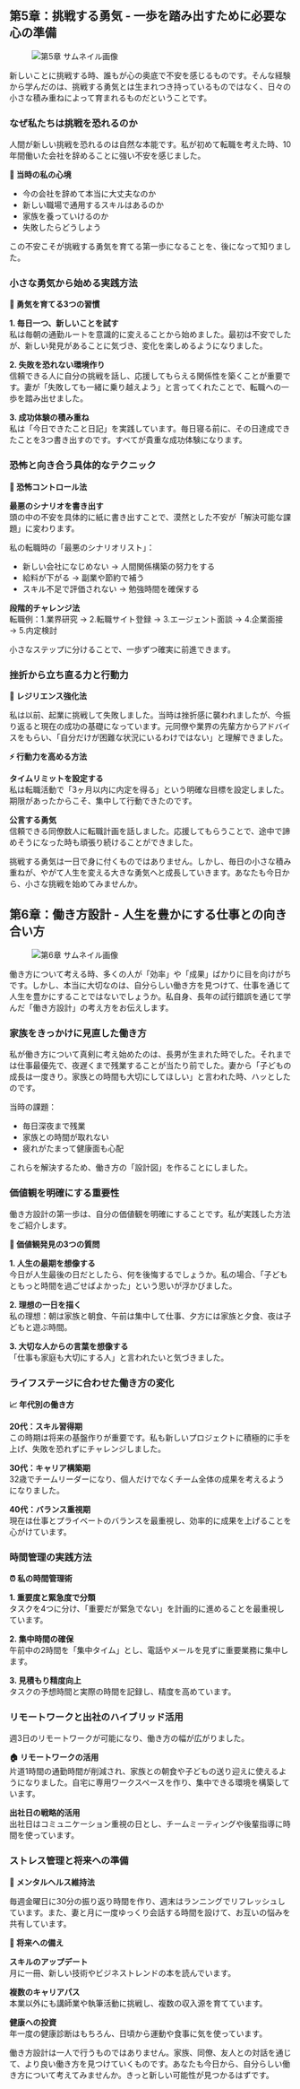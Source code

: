 <!-- wp:heading {"level":2} -->
<h2 class="wp-block-heading">第5章：挑戦する勇気 - 一歩を踏み出すために必要な心の準備</h2>
<!-- /wp:heading -->

<!-- wp:image {"id":2154,"sizeSlug":"full","linkDestination":"none"} -->
<figure class="wp-block-image size-full"><img src="https://example.com/chapter5.jpg" alt="第5章 サムネイル画像" class="wp-image-2154"/></figure>
<!-- /wp:image -->

<!-- wp:paragraph -->
<p>新しいことに挑戦する時、誰もが心の奥底で不安を感じるものです。そんな経験から学んだのは、挑戦する勇気とは生まれつき持っているものではなく、日々の小さな積み重ねによって育まれるものだということです。</p>
<!-- /wp:paragraph -->

<!-- wp:heading {"level":3} -->
<h3 class="wp-block-heading">なぜ私たちは挑戦を恐れるのか</h3>
<!-- /wp:heading -->

<!-- wp:paragraph -->
<p>人間が新しい挑戦を恐れるのは自然な本能です。私が初めて転職を考えた時、10年間働いた会社を辞めることに強い不安を感じました。</p>
<!-- /wp:paragraph -->

<!-- wp:paragraph -->
<p><strong>💭 当時の私の心境</strong></p>
<!-- /wp:paragraph -->

<!-- wp:list -->
<ul>
<li>今の会社を辞めて本当に大丈夫なのか</li>
<li>新しい職場で通用するスキルはあるのか</li>
<li>家族を養っていけるのか</li>
<li>失敗したらどうしよう</li>
</ul>
<!-- /wp:list -->

<!-- wp:paragraph -->
<p>この不安こそが挑戦する勇気を育てる第一歩になることを、後になって知りました。</p>
<!-- /wp:paragraph -->

<!-- wp:heading {"level":3} -->
<h3 class="wp-block-heading">小さな勇気から始める実践方法</h3>
<!-- /wp:heading -->

<!-- wp:paragraph -->
<p><strong>🌱 勇気を育てる3つの習慣</strong></p>
<!-- /wp:paragraph -->

<!-- wp:paragraph -->
<p><strong>1. 毎日一つ、新しいことを試す</strong><br>私は毎朝の通勤ルートを意識的に変えることから始めました。最初は不安でしたが、新しい発見があることに気づき、変化を楽しめるようになりました。</p>
<!-- /wp:paragraph -->

<!-- wp:paragraph -->
<p><strong>2. 失敗を恐れない環境作り</strong><br>信頼できる人に自分の挑戦を話し、応援してもらえる関係性を築くことが重要です。妻が「失敗しても一緒に乗り越えよう」と言ってくれたことで、転職への一歩を踏み出せました。</p>
<!-- /wp:paragraph -->

<!-- wp:paragraph -->
<p><strong>3. 成功体験の積み重ね</strong><br>私は「今日できたこと日記」を実践しています。毎日寝る前に、その日達成できたことを3つ書き出すのです。すべてが貴重な成功体験になります。</p>
<!-- /wp:paragraph -->

<!-- wp:heading {"level":3} -->
<h3 class="wp-block-heading">恐怖と向き合う具体的なテクニック</h3>
<!-- /wp:heading -->

<!-- wp:paragraph -->
<p><strong>🎯 恐怖コントロール法</strong></p>
<!-- /wp:paragraph -->

<!-- wp:paragraph -->
<p><strong>最悪のシナリオを書き出す</strong><br>頭の中の不安を具体的に紙に書き出すことで、漠然とした不安が「解決可能な課題」に変わります。</p>
<!-- /wp:paragraph -->

<!-- wp:paragraph -->
<p>私の転職時の「最悪のシナリオリスト」：</p>
<!-- /wp:paragraph -->

<!-- wp:list -->
<ul>
<li>新しい会社になじめない → 人間関係構築の努力をする</li>
<li>給料が下がる → 副業や節約で補う</li>
<li>スキル不足で評価されない → 勉強時間を確保する</li>
</ul>
<!-- /wp:list -->

<!-- wp:paragraph -->
<p><strong>段階的チャレンジ法</strong><br>転職例：1.業界研究 → 2.転職サイト登録 → 3.エージェント面談 → 4.企業面接 → 5.内定検討</p>
<!-- /wp:paragraph -->

<!-- wp:paragraph -->
<p>小さなステップに分けることで、一歩ずつ確実に前進できます。</p>
<!-- /wp:paragraph -->

<!-- wp:heading {"level":3} -->
<h3 class="wp-block-heading">挫折から立ち直る力と行動力</h3>
<!-- /wp:heading -->

<!-- wp:paragraph -->
<p><strong>💪 レジリエンス強化法</strong></p>
<!-- /wp:paragraph -->

<!-- wp:paragraph -->
<p>私は以前、起業に挑戦して失敗しました。当時は挫折感に襲われましたが、今振り返ると現在の成功の基礎になっています。元同僚や業界の先輩方からアドバイスをもらい、「自分だけが困難な状況にいるわけではない」と理解できました。</p>
<!-- /wp:paragraph -->

<!-- wp:paragraph -->
<p><strong>⚡ 行動力を高める方法</strong></p>
<!-- /wp:paragraph -->

<!-- wp:paragraph -->
<p><strong>タイムリミットを設定する</strong><br>私は転職活動で「3ヶ月以内に内定を得る」という明確な目標を設定しました。期限があったからこそ、集中して行動できたのです。</p>
<!-- /wp:paragraph -->

<!-- wp:paragraph -->
<p><strong>公言する勇気</strong><br>信頼できる同僚数人に転職計画を話しました。応援してもらうことで、途中で諦めそうになった時も頑張り続けることができました。</p>
<!-- /wp:paragraph -->

<!-- wp:paragraph -->
<p>挑戦する勇気は一日で身に付くものではありません。しかし、毎日の小さな積み重ねが、やがて人生を変える大きな勇気へと成長していきます。あなたも今日から、小さな挑戦を始めてみませんか。</p>
<!-- /wp:paragraph -->

<!-- wp:heading {"level":2} -->
<h2 class="wp-block-heading">第6章：働き方設計 - 人生を豊かにする仕事との向き合い方</h2>
<!-- /wp:heading -->

<!-- wp:image {"id":2155,"sizeSlug":"full","linkDestination":"none"} -->
<figure class="wp-block-image size-full"><img src="https://example.com/chapter6.jpg" alt="第6章 サムネイル画像" class="wp-image-2155"/></figure>
<!-- /wp:image -->

<!-- wp:paragraph -->
<p>働き方について考える時、多くの人が「効率」や「成果」ばかりに目を向けがちです。しかし、本当に大切なのは、自分らしい働き方を見つけて、仕事を通じて人生を豊かにすることではないでしょうか。私自身、長年の試行錯誤を通じて学んだ「働き方設計」の考え方をお伝えします。</p>
<!-- /wp:paragraph -->

<!-- wp:heading {"level":3} -->
<h3 class="wp-block-heading">家族をきっかけに見直した働き方</h3>
<!-- /wp:heading -->

<!-- wp:paragraph -->
<p>私が働き方について真剣に考え始めたのは、長男が生まれた時でした。それまでは仕事最優先で、夜遅くまで残業することが当たり前でした。妻から「子どもの成長は一度きり。家族との時間も大切にしてほしい」と言われた時、ハッとしたのです。</p>
<!-- /wp:paragraph -->

<!-- wp:paragraph -->
<p>当時の課題：</p>
<!-- /wp:paragraph -->

<!-- wp:list -->
<ul>
<li>毎日深夜まで残業</li>
<li>家族との時間が取れない</li>
<li>疲れがたまって健康面も心配</li>
</ul>
<!-- /wp:list -->

<!-- wp:paragraph -->
<p>これらを解決するため、働き方の「設計図」を作ることにしました。</p>
<!-- /wp:paragraph -->

<!-- wp:heading {"level":3} -->
<h3 class="wp-block-heading">価値観を明確にする重要性</h3>
<!-- /wp:heading -->

<!-- wp:paragraph -->
<p>働き方設計の第一歩は、自分の価値観を明確にすることです。私が実践した方法をご紹介します。</p>
<!-- /wp:paragraph -->

<!-- wp:paragraph -->
<p><strong>🎯 価値観発見の3つの質問</strong></p>
<!-- /wp:paragraph -->

<!-- wp:paragraph -->
<p><strong>1. 人生の最期を想像する</strong><br>今日が人生最後の日だとしたら、何を後悔するでしょうか。私の場合、「子どもともっと時間を過ごせばよかった」という思いが浮かびました。</p>
<!-- /wp:paragraph -->

<!-- wp:paragraph -->
<p><strong>2. 理想の一日を描く</strong><br>私の理想：朝は家族と朝食、午前は集中して仕事、夕方には家族と夕食、夜は子どもと遊ぶ時間。</p>
<!-- /wp:paragraph -->

<!-- wp:paragraph -->
<p><strong>3. 大切な人からの言葉を想像する</strong><br>「仕事も家庭も大切にする人」と言われたいと気づきました。</p>
<!-- /wp:paragraph -->

<!-- wp:heading {"level":3} -->
<h3 class="wp-block-heading">ライフステージに合わせた働き方の変化</h3>
<!-- /wp:heading -->

<!-- wp:paragraph -->
<p><strong>📈 年代別の働き方</strong></p>
<!-- /wp:paragraph -->

<!-- wp:paragraph -->
<p><strong>20代：スキル習得期</strong><br>この時期は将来の基盤作りが重要です。私も新しいプロジェクトに積極的に手を上げ、失敗を恐れずにチャレンジしました。</p>
<!-- /wp:paragraph -->

<!-- wp:paragraph -->
<p><strong>30代：キャリア構築期</strong><br>32歳でチームリーダーになり、個人だけでなくチーム全体の成果を考えるようになりました。</p>
<!-- /wp:paragraph -->

<!-- wp:paragraph -->
<p><strong>40代：バランス重視期</strong><br>現在は仕事とプライベートのバランスを最重視し、効率的に成果を上げることを心がけています。</p>
<!-- /wp:paragraph -->

<!-- wp:heading {"level":3} -->
<h3 class="wp-block-heading">時間管理の実践方法</h3>
<!-- /wp:heading -->

<!-- wp:paragraph -->
<p><strong>⏰ 私の時間管理術</strong></p>
<!-- /wp:paragraph -->

<!-- wp:paragraph -->
<p><strong>1. 重要度と緊急度で分類</strong><br>タスクを4つに分け、「重要だが緊急でない」を計画的に進めることを最重視しています。</p>
<!-- /wp:paragraph -->

<!-- wp:paragraph -->
<p><strong>2. 集中時間の確保</strong><br>午前中の2時間を「集中タイム」とし、電話やメールを見ずに重要業務に集中します。</p>
<!-- /wp:paragraph -->

<!-- wp:paragraph -->
<p><strong>3. 見積もり精度向上</strong><br>タスクの予想時間と実際の時間を記録し、精度を高めています。</p>
<!-- /wp:paragraph -->

<!-- wp:heading {"level":3} -->
<h3 class="wp-block-heading">リモートワークと出社のハイブリッド活用</h3>
<!-- /wp:heading -->

<!-- wp:paragraph -->
<p>週3日のリモートワークが可能になり、働き方の幅が広がりました。</p>
<!-- /wp:paragraph -->

<!-- wp:paragraph -->
<p><strong>🏠 リモートワークの活用</strong><br>片道1時間の通勤時間が削減され、家族との朝食や子どもの送り迎えに使えるようになりました。自宅に専用ワークスペースを作り、集中できる環境を構築しています。</p>
<!-- /wp:paragraph -->

<!-- wp:paragraph -->
<p><strong>出社日の戦略的活用</strong><br>出社日はコミュニケーション重視の日とし、チームミーティングや後輩指導に時間を使っています。</p>
<!-- /wp:paragraph -->

<!-- wp:heading {"level":3} -->
<h3 class="wp-block-heading">ストレス管理と将来への準備</h3>
<!-- /wp:heading -->

<!-- wp:paragraph -->
<p><strong>🧘 メンタルヘルス維持法</strong></p>
<!-- /wp:paragraph -->

<!-- wp:paragraph -->
<p>毎週金曜日に30分の振り返り時間を作り、週末はランニングでリフレッシュしています。また、妻と月に一度ゆっくり会話する時間を設けて、お互いの悩みを共有しています。</p>
<!-- /wp:paragraph -->

<!-- wp:paragraph -->
<p><strong>🔮 将来への備え</strong></p>
<!-- /wp:paragraph -->

<!-- wp:paragraph -->
<p><strong>スキルのアップデート</strong><br>月に一冊、新しい技術やビジネストレンドの本を読んでいます。</p>
<!-- /wp:paragraph -->

<!-- wp:paragraph -->
<p><strong>複数のキャリアパス</strong><br>本業以外にも講師業や執筆活動に挑戦し、複数の収入源を育てています。</p>
<!-- /wp:paragraph -->

<!-- wp:paragraph -->
<p><strong>健康への投資</strong><br>年一度の健康診断はもちろん、日頃から運動や食事に気を使っています。</p>
<!-- /wp:paragraph -->

<!-- wp:paragraph -->
<p>働き方設計は一人で行うものではありません。家族、同僚、友人との対話を通じて、より良い働き方を見つけていくものです。あなたも今日から、自分らしい働き方について考えてみませんか。きっと新しい可能性が見つかるはずです。</p>
<!-- /wp:paragraph -->